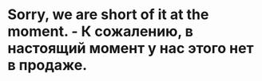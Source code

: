 # Sorry, we are short of it at the moment. - К сожалению, в настоящий момент у нас этого нет в продаже.
